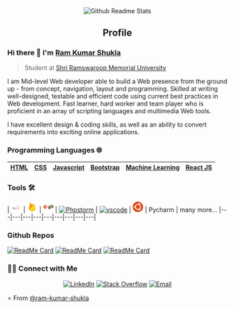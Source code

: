 <p align="center">
 <img width="100px" src="https://res.cloudinary.com/anuraghazra/image/upload/v1594908242/logo_ccswme.svg" align="center" alt="Github Readme Stats" />
 <h2 align="center">Profile</h2>
</p>

### Hi there 👋 I'm [Ram Kumar Shukla](https://www.linkedin.com/in/ram-kumar-s-603149129/)
> Student at [Shri Ramswaroop Memorial University](https://www.srmu.ac.in/)



<div>
 <p>
I am Mid-level Web developer able to build a Web presence from the ground up - from concept, navigation, layout and programming. Skilled at writing well-designed, testable and efficient code using current best practices in Web development. Fast learner, hard worker and team player who is proficient in an array of scripting languages and multimedia Web tools.

I have excellent design & coding skills, as well as an ability to convert requirements into exciting online applications.
</p>
</div>

### Programming Languages 🌐

| [HTML](https://html.com/) | [CSS](https://www.free-css.com/)  | [Javascript](https://www.javascript.com/)  |  [Bootstrap](https://getbootstrap.com/) |  [Machine Learning](https://scikit-learn.org/stable/) | [React JS](https://reactjs.org/)
|---|---|---|---|---|---|
 
### Tools 🛠️

| [<img src="https://raw.githubusercontent.com/github/explore/80688e429a7d4ef2fca1e82350fe8e3517d3494d/topics/mysql/mysql.png" alt="mysql" width="24">](https://www.mysql.com/) |  [<img src="https://raw.githubusercontent.com/github/explore/80688e429a7d4ef2fca1e82350fe8e3517d3494d/topics/firebase/firebase.png" alt="firebase" width="24">](https://firebase.google.com/) | [<img src="https://raw.githubusercontent.com/github/explore/80688e429a7d4ef2fca1e82350fe8e3517d3494d/topics/git/git.png" alt="Git" width="24">](https://git-scm.com/) |  [<img src="https://logonoid.com/images/phpstorm-logo.png" alt="Phpstorm" width="24">](https://www.jetbrains.com/phpstorm/) | [<img src="https://upload.wikimedia.org/wikipedia/commons/thumb/2/2d/Visual_Studio_Code_1.18_icon.svg/1200px-Visual_Studio_Code_1.18_icon.svg.png" alt="vscode" width="24">](https://code.visualstudio.com/) | [<img src="https://raw.githubusercontent.com/github/explore/80688e429a7d4ef2fca1e82350fe8e3517d3494d/topics/ubuntu/ubuntu.png" alt="Ubuntu" width="24">](https://ubuntu.com/)  | Pycharm | many more...
|---|---|---|---|---|---|---|---|---|

### Github Repos
[![ReadMe Card](https://github-readme-stats.vercel.app/api/pin/?username=MAYANKSHUKLA123&repo=Netflix-clone&show_owner=true)](https://github.com/MAYANKSHUKLA123/Netflix-clone)
[![ReadMe Card](https://github-readme-stats.vercel.app/api/pin/?username=MAYANKSHUKLA123&repo=Messenger-clone&show_owner=true)](https://github.com/MAYANKSHUKLA123/Messenger-clone)
[![ReadMe Card](https://github-readme-stats.vercel.app/api/pin/?username=MAYANKSHUKLA123&repo=Amazon-clone&show_owner=true)](https://github.com/MAYANKSHUKLA123/Amazon-clone)



<h3> 🤝🏻 Connect with Me </h3>

<p align="center">
<a href="https://www.linkedin.com/in/ram-kumar-s-603149129/" target="_blank"><img alt="LinkedIn" src="https://img.shields.io/badge/LinkedIn-@ramkumarshukla-blue?style=flat&logo=linkedin"></a>
<a href="https://stackoverflow.com/users/14165603/ram-kumar-shukla-016?tab=profile" target="_blank"><img alt="Stack Overflow" src="https://img.shields.io/badge/Stackoverflow-Ram%20Kumar%20Shukla-blue?style=flat&logo=stackoverflow"></a>
<a href="mailto:ramkumarshukla719@gmail.com"><img alt="Email" src="https://img.shields.io/badge/Email-ramkumarshukla@gmail.com-blue?style=flat&logo=gmail"></a>
</p>


⭐️ From [@ram-kumar-shukla](https://github.com/MAYANKSHUKLA123)
